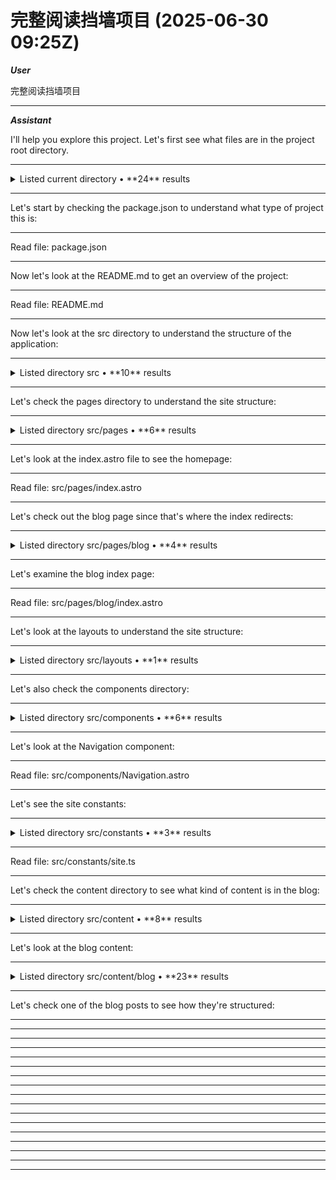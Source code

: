 <!-- Generated by SpecStory -->

# 完整阅读挡墙项目 (2025-06-30 09:25Z)

_**User**_

完整阅读挡墙项目

---

_**Assistant**_

I'll help you explore this project. Let's first see what files are in the project root directory.

---

<details>
            <summary>Listed current directory • **24** results</summary>
        
| Name |
|-------|
| 📁 `.specstory` |
| 📁 `.git` |
| 📁 `.obsidian` |
| 📁 `template` |
| 📁 `dist` |
| 📁 `public` |
| 📄 `package.json` |
| 📄 `astro.config.mjs` |
| 📄 `package-lock.json` |
| 📁 `.astro` |
| 📁 `node_modules` |
| 📁 `.wrangler` |
| 📄 `.DS_Store` |
| 📄 `.gitignore` |
| 📄 `tsconfig.json` |
| 📁 `src` |
| 📄 `worker-configuration.d.ts` |
| 📄 `wrangler.toml` |
| 📄 `pnpm-lock.yaml` |
| 📄 `image.png` |
| 📄 `LICENSE` |
| 📄 `README.md` |
| 📄 `astro.config.ts` |
| 📁 `.vscode` |

</details>

---

Let's start by checking the package.json to understand what type of project this is:

---

Read file: package.json

---

Now let's look at the README.md to get an overview of the project:

---

Read file: README.md

---

Now let's look at the src directory to understand the structure of the application:

---

<details>
            <summary>Listed directory src • **10** results</summary>
        
| Name |
|-------|
| 📁 `constants` |
| 📁 `pages` |
| 📁 `styles` |
| 📁 `content` |
| 📁 `layouts` |
| 📁 `types` |
| 📁 `utils` |
| 📄 `env.d.ts` |
| 📁 `components` |
| 📁 `assets` |

</details>

---

Let's check the pages directory to understand the site structure:

---

<details>
            <summary>Listed directory src/pages • **6** results</summary>
        
| Name |
|-------|
| 📁 `blog` |
| 📄 `index.astro` |
| 📄 `projects.astro` |
| 📁 `notes` |
| 📁 `bookmarks` |
| 📄 `about.astro` |

</details>

---

Let's look at the index.astro file to see the homepage:

---

Read file: src/pages/index.astro

---

Let's check out the blog page since that's where the index redirects:

---

<details>
            <summary>Listed directory src/pages/blog • **4** results</summary>
        
| Name |
|-------|
| 📄 `index.astro` |
| 📄 `[slug].astro` |
| 📁 `tags` |
| 📄 `[...slug].astro` |

</details>

---

Let's examine the blog index page:

---

Read file: src/pages/blog/index.astro

---

Let's look at the layouts to understand the site structure:

---

<details>
            <summary>Listed directory src/layouts • **1** results</summary>
        
| Name |
|-------|
| 📄 `BlogPostLayout.astro` |

</details>

---

Let's also check the components directory:

---

<details>
            <summary>Listed directory src/components • **6** results</summary>
        
| Name |
|-------|
| 📁 `shared` |
| 📁 `layout` |
| 📁 `ui` |
| 📄 `Navigation.astro` |
| 📄 `Welcome.astro` |
| 📄 `features.astro` |

</details>

---

Let's look at the Navigation component:

---

Read file: src/components/Navigation.astro

---

Let's see the site constants:

---

<details>
            <summary>Listed directory src/constants • **3** results</summary>
        
| Name |
|-------|
| 📄 `navigation.ts` |
| 📄 `site.ts` |
| 📄 `theme.ts` |

</details>

---

Read file: src/constants/site.ts

---

Let's check the content directory to see what kind of content is in the blog:

---

<details>
            <summary>Listed directory src/content • **8** results</summary>
        
| Name |
|-------|
| 📁 `blog` |
| 📄 `.DS_Store` |
| 📄 `config.ts` |
| 📁 `projects` |
| 📁 `site` |
| 📁 `notes` |
| 📁 `experience` |
| 📁 `bookmarks` |

</details>

---

Let's look at the blog content:

---

<details>
            <summary>Listed directory src/content/blog • **23** results</summary>
        
| Name |
|-------|
| 📄 `翻译 prompt.md` |
| 📄 `简洁高效cursor 规则.md` |
| 📄 `工地模块 V2 版本架构设计与实现文档.md` |
| 📄 `第一性分析.md` |
| 📄 `AI 生成海报调研.md` |
| 📄 `谷歌、领英等顶级公司的 高绩效秘籍.md` |
| 📄 `Augment VIP.md` |
| 📄 `.DS_Store` |
| 📄 `cursor-简洁高效规则.md` |
| 📄 `Cursor 增强版规则.md` |
| 📄 `Veo3 3d 建筑生长动画prompt.md` |
| 📄 `cursor-mode.md` |
| 📄 `cherry-studio-ui-v2.md` |
| 📄 `cursor-rule.md` |
| 📄 `free-app.md` |
| 📄 `github-source.md` |
| 📄 `english-learn.md` |
| 📄 `prompt-no-ai.md` |
| 📄 `prompt-wechat.md` |
| 📄 `gpt-4o-create-img.md` |
| 📄 `git-des.md` |
| 📄 `lock-mac-keyboard.md` |
| 📄 `cherry-studio-ui.md` |

</details>

---

Let's check one of the blog posts to see how they're structured:

---



---



---



---



---



---



---



---



---



---



---



---



---



---



---



---



---

